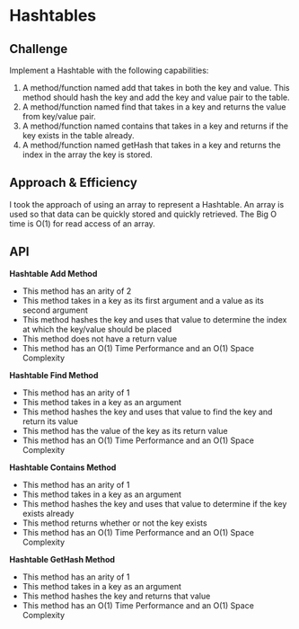 # Hashtables

## Challenge
Implement a Hashtable with the following capabilities:
1. A method/function named add that takes in both the key and value. This method should hash the key and add the key and value pair to the table.
2. A method/function named find that takes in a key and returns the value from key/value pair.
3. A method/function named contains that takes in a key and returns if the key exists in the table already.
4. A method/function named getHash that takes in a key and returns the index in the array the key is stored.

## Approach & Efficiency
I took the approach of using an array to represent a Hashtable. An array is used so that data can be quickly stored and quickly retrieved. The Big O time is O(1) for read access of an array.

## API
**Hashtable Add Method**
- This method has an arity of 2
- This method takes in a key as its first argument and a value as its second argument
- This method hashes the key and uses that value to determine the index at which the key/value should be placed
- This method does not have a return value
- This method has an O(1) Time Performance and an O(1) Space Complexity

**Hashtable Find Method**
- This method has an arity of 1
- This method takes in a key as an argument
- This method hashes the key and uses that value to find the key and return its value
- This method has the value of the key as its return value
- This method has an O(1) Time Performance and an O(1) Space Complexity

**Hashtable Contains Method**
- This method has an arity of 1
- This method takes in a key as an argument
- This method hashes the key and uses that value to determine if the key exists already
- This method returns whether or not the key exists
- This method has an O(1) Time Performance and an O(1) Space Complexity

**Hashtable GetHash Method**
- This method has an arity of 1
- This method takes in a key as an argument
- This method hashes the key and returns that value
- This method has an O(1) Time Performance and an O(1) Space Complexity
